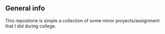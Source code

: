 ## General info
This repositorie is simple a collection of some minor proyects/assignment that I did during college.
